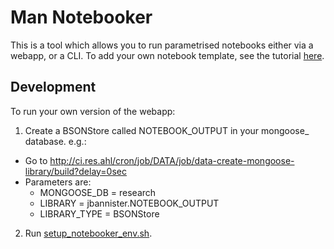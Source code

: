 # Man Notebooker

This is a tool which allows you to run parametrised notebooks either via
a webapp, or a CLI. To add your own notebook template, see the
tutorial [here](notebook_templates/README.md).

## Development
To run your own version of the webapp:

1. Create a BSONStore called NOTEBOOK_OUTPUT in your mongoose_<username> database. e.g.:
  
  * Go to http://ci.res.ahl/cron/job/DATA/job/data-create-mongoose-library/build?delay=0sec
  * Parameters are:
    * MONGOOSE_DB = research
    * LIBRARY = jbannister.NOTEBOOK_OUTPUT
    * LIBRARY_TYPE = BSONStore
  
2. Run [setup_notebooker_env.sh](setup_notebooker_env.sh).
```

